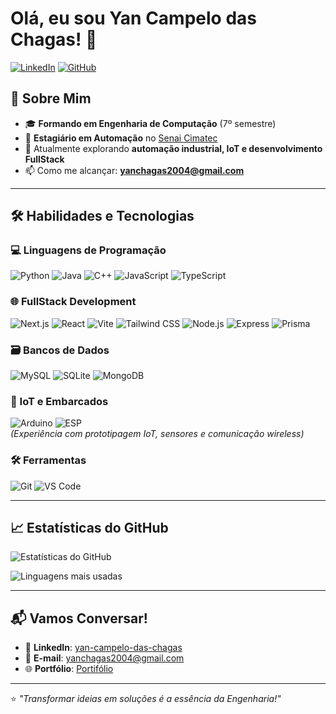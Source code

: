 # Olá, eu sou Yan Campelo das Chagas! 👋

[![LinkedIn](https://img.shields.io/badge/LinkedIn-0077B5?style=for-the-badge&logo=linkedin&logoColor=white)](https://www.linkedin.com/in/yan-campelo-das-chagas/)
[![GitHub](https://img.shields.io/badge/GitHub-100000?style=for-the-badge&logo=github&logoColor=white)](https://github.com/yanchagas04)

## 🚀 Sobre Mim

- 🎓 **Formando em Engenharia de Computação** (7º semestre)  
- 💼 **Estagiário em Automação** no [Senai Cimatec](https://www.senaicimatec.com.br)  
- 🌱 Atualmente explorando **automação industrial, IoT e desenvolvimento FullStack**  
- 📫 Como me alcançar: **yanchagas2004@gmail.com**  

---

## 🛠 Habilidades e Tecnologias  

### 💻 Linguagens de Programação  
![Python](https://img.shields.io/badge/Python-3776AB?style=for-the-badge&logo=python&logoColor=white)
![Java](https://img.shields.io/badge/Java-ED8B00?style=for-the-badge&logo=openjdk&logoColor=white)
![C++](https://img.shields.io/badge/C%2B%2B-00599C?style=for-the-badge&logo=c%2B%2B&logoColor=white)
![JavaScript](https://img.shields.io/badge/JavaScript-F7DF1E?style=for-the-badge&logo=javascript&logoColor=black)
![TypeScript](https://img.shields.io/badge/TypeScript-007ACC?style=for-the-badge&logo=typescript&logoColor=white)

### 🌐 FullStack Development  
![Next.js](https://img.shields.io/badge/Next.js-000000?style=for-the-badge&logo=nextdotjs&logoColor=white)
![React](https://img.shields.io/badge/React-61DAFB?style=for-the-badge&logo=react&logoColor=black)
![Vite](https://img.shields.io/badge/Vite-B73BFE?style=for-the-badge&logo=vite&logoColor=white)
![Tailwind CSS](https://img.shields.io/badge/Tailwind_CSS-38B2AC?style=for-the-badge&logo=tailwind-css&logoColor=white)
![Node.js](https://img.shields.io/badge/Node.js-339933?style=for-the-badge&logo=nodedotjs&logoColor=white)
![Express](https://img.shields.io/badge/Express-000000?style=for-the-badge&logo=express&logoColor=white)
![Prisma](https://img.shields.io/badge/Prisma-2D3748?style=for-the-badge&logo=prisma&logoColor=white)

### 🗃️ Bancos de Dados  
![MySQL](https://img.shields.io/badge/MySQL-4479A1?style=for-the-badge&logo=mysql&logoColor=white)
![SQLite](https://img.shields.io/badge/SQLite-003B57?style=for-the-badge&logo=sqlite&logoColor=white)
![MongoDB](https://companieslogo.com/img/orig/MDB_BIG.D-96d632a9.png?t=1720244492)

### 🔌 IoT e Embarcados  
![Arduino](https://img.shields.io/badge/Arduino-00979D?style=for-the-badge&logo=arduino&logoColor=white)
![ESP](https://img.shields.io/badge/ESP32-E7352C?style=for-the-badge&logo=espressif&logoColor=white)  
*(Experiência com prototipagem IoT, sensores e comunicação wireless)*  

### 🛠️ Ferramentas  
![Git](https://img.shields.io/badge/Git-F05032?style=for-the-badge&logo=git&logoColor=white)
![VS Code](https://img.shields.io/badge/VS_Code-007ACC?style=for-the-badge&logo=visual-studio-code&logoColor=white)

---

## 📈 Estatísticas do GitHub  

![Estatísticas do GitHub](https://github-readme-stats.vercel.app/api?username=yanchagas04&show_icons=true&theme=dracula)  

![Linguagens mais usadas](https://github-readme-stats.vercel.app/api/top-langs/?username=yanchagas04&layout=compact&theme=dracula) 

---

## 📬 Vamos Conversar!  

- 💼 **LinkedIn**: [yan-campelo-das-chagas](https://www.linkedin.com/in/yan-campelo-das-chagas/)  
- 📧 **E-mail**: yanchagas2004@gmail.com  
- 🌐 **Portfólio**: [Portifólio](https://portifolio-yanchagas04s-projects.vercel.app/)  

---

⭐️ *"Transformar ideias em soluções é a essência da Engenharia!"*  

